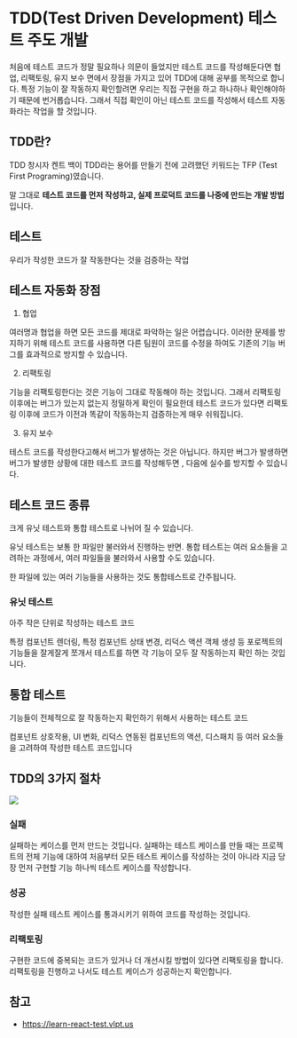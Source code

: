 # TDD(Test Driven Development) 테스트 주도 개발

처음에 테스트 코드가 정말 필요하나 의문이 들었지만 테스트 코드를 작성해둔다면 협업, 리팩토링, 유지 보수 면에서 장점을 가지고 있어 TDD에 대해 공부를 목적으로 합니다. 특정 기능이 잘 작동하지 확인할려면 우리는 직접 구현을 하고 하나하나 확인해야하기 때문에 번거롭습니다. 그래서 직접 확인이 아닌 테스트 코드를 작성해서 테스트 자동화라는 작업을 할 것입니다.

## TDD란?

TDD 창시자 켄트 백이 TDD라는 용어를 만들기 전에 고려했던 키워드는 TFP (Test First Programing)였습니다.

말 그대로 **테스트 코드를 먼저 작성하고, 실제 프로덕트 코드를 나중에 만드는 개발 방법**입니다.



## 테스트

우리가 작성한 코드가 잘 작동한다는 것을 검증하는 작업



## 테스트 자동화 장점

1. 협업

여러명과 협업을 하면 모든 코드를 제대로 파악하는 일은 어렵습니다. 이러한 문제를 방지하기 위해 테스트 코드를 사용하면 다른 팀원이 코드를 수정을 하여도 기존의 기능 버그를 효과적으로 방지할 수 있습니다.

2. 리팩토링

기능을 리팩토링한다는 것은 기능이 그대로 작동해야 하는 것입니다. 그래서 리팩토링 이후에는 버그가 있는지 없는지 정밀하게 확인이 필요한데 테스트 코드가 있다면 리팩토링 이후에 코드가 이전과 똑같이 작동하는지 검증하는게 매우 쉬워집니다.

3. 유지 보수

테스트 코드를 작성한다고해서 버그가 발생하는 것은 아닙니다. 하지만 버그가 발생하면 버그가 발생한 상황에 대한 테스트 코드를 작성해두면 , 다음에 실수를 방지할 수 있습니다.



## 테스트 코드 종류

크게 유닛 테스트와 통합 테스트로 나뉘어 질 수 있습니다.

유닛 테스트는 보통 한 파일만 불러와서 진행하는 반면. 통합 테스트는 여러 요소들을 고려하는 과정에서, 여러 파일들을 불러와서 사용할 수도 있습니다.

한 파일에 있는 여러 기능들을 사용하는 것도 통합테스트로 간주됩니다.

### 유닛 테스트

아주 작은 단위로 작성하는 테스트 코드

특정 컴포넌트 렌더링, 특정 컴포넌트 상태 변경, 리덕스 액션 객체 생성 등 포로젝트의 기능들을 잘게잘게 쪼개서 테스트를 하면 각 기능이 모두 잘 작동하는지 확인 하는 것입니다.

## 통합 테스트

기능들이 전체적으로 잘 작동하는지 확인하기 위해서 사용하는 테스트 코드

컴포넌트 상호작용, UI 변화, 리덕스 연동된 컴포넌트의 액션, 디스패치 등 여러 요소들을 고려하여 작성한 테스트 코드입니다



## TDD의 3가지 절차

![](https://i.imgur.com/wcbaeLC.png)

### 실패

실패하는 케이스를 먼저 만드는 것입니다. 실패하는 테스트 케이스를 만들 때는 프로젝트의 전체 기능에 대하여 처음부터 모든 테스트 케이스를 작성하는 것이 아니라 지금 당장 먼저 구현할 기능 하나씩 테스트 케이스를 작성합니다.

### 성공

작성한 실패 테스트 케이스를 통과시키기 위하여 코드를 작성하는 것입니다.

### 리팩토링

구현한 코드에 중복되는 코드가 있거나 더 개선시킬 방법이 있다면 리팩토링을 합니다. 리팩토링을 진행하고 나서도 테스트 케이스가 성공하는지 확인합니다.



## 참고

- https://learn-react-test.vlpt.us